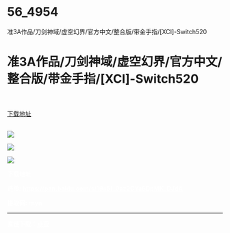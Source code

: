 # 56_4954
准3A作品/刀剑神域/虚空幻界/官方中文/整合版/带金手指/[XCI]-Switch520
# 准3A作品/刀剑神域/虚空幻界/官方中文/整合版/带金手指/[XCI]-Switch520
 <br/></br>
[下载地址](https://www.switch520.cc/article/4954 "下载地址")
<br/></br>

<p><span style="color: #ffffff;"><strong><img src="https://ae01.alicdn.com/kf/U9fb00badbd574d2abe6fafa5772fb362F.jpg"></strong></span></p>
<p><span style="color: #ffffff;"><strong><img src="https://ae01.alicdn.com/kf/U1b603f50aea74327a84250478a71751dF.jpg"></strong></span></p>
<p><span style="color: #ffffff;"><strong><img src="https://ae01.alicdn.com/kf/U8d64a1b217cf4c658648bb2891694250w.jpg"></strong></span></p>
<p><span style="color: #ffffff;"><strong>下载地址</strong></span></p>
<p><span style="color: #ffffff;"><strong>链接: <a style="text-decoration: underline; color: #ffffff;" href="https://pan.baidu.com/s/19s51_0az2CYa6DpMK_DJdA" target="_self" rel="noopener noreferrer">https://pan.baidu.com/s/19s51_0az2CYa6DpMK_DJdA</a>&nbsp;</strong></span></p>
<p><span style="color: #ffffff;"><strong>提取码: rnyn</strong></span></p>
<hr>
<p><span style="color: #ffffff;"><strong>直链下载：<a style="color: #ffffff;" href="https://ziyuan3.free520.net/xxxxx80/1youxi/game.xci">点我</a></strong></span></p>
